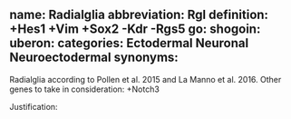 name: Radialglia
abbreviation: Rgl
definition: +Hes1 +Vim +Sox2 -Kdr -Rgs5
go:
shogoin: 
uberon:
categories: Ectodermal Neuronal Neuroectodermal
synonyms:
---

Radialglia according to Pollen et al. 2015 and La Manno et al. 2016. Other genes to take in consideration: +Notch3

Justification:

